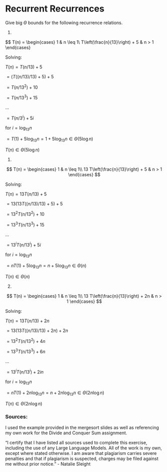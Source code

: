 # Recurrent Recurrences

Give big $\Theta$ bounds for the following recurrence relations.

1.
$$ T(n) =
    \begin{cases}
        1 & n \leq 1\\
        T\left(\frac{n}{13}\right) + 5 & n > 1
    \end{cases}

Solving:

$T(n) = T(n/13) + 5$

 $= (T((n/13)/13) + 5) + 5$
    
 $= T(n/13^2 ) + 10$
    
 $= T(n/13^3 ) + 15$
    
 ...
 
 $= T(n/3^i) + 5i$

for $i = \log_13 n$

 $= T(1) + 5\log_13 n = 1 + 5\log_13 n ∈ Θ(5\log n)$

$T(n) ∈ Θ(5\log n)$

1.
$$ T(n) =
    \begin{cases}
        1 & n \leq 1\\
        13 T\left(\frac{n}{13}\right) + 5 & n > 1
    \end{cases}
$$

Solving:

$T(n) = 13T(n/13) + 5$

 $= 13(13T((n/13)/13) + 5) + 5$
    
 $= 13^ 2T(n/13^2 ) + 10$
    
 $= 13^3 T(n/13^3 ) + 15$
    
 ...
 
 $= 13^i T(n/13^i) + 5i$

for $i = \log_13 n$

 $= nT(1) + 5\log_13 n = n + 5\log_13 n ∈ Θ(n)$

$T(n) ∈ Θ(n)$

2.
$$ T(n) =
    \begin{cases}
        1 & n \leq 1\\
        13 T\left(\frac{n}{13}\right) + 2n & n > 1
    \end{cases}
$$

Solving:

$T(n) = 13T(n/13) + 2n$

 $= 13(13T((n/13)/13) + 2n) + 2n$
    
 $= 13^ 2T(n/13^2 ) + 4n$
    
 $= 13^3 T(n/13^3 ) + 6n$
    
 ...
 
 $= 13^i T(n/13^i) + 2in$

for $i = \log_13 n$

 $= nT(1) + 2n\log_13 n = n + 2n\log_13 n ∈ Θ(2n\log n)$

$T(n) ∈ Θ(2n\log n)$


### Sources:

I used the example provided in the mergesort slides as well as referencing my own work for the Divide and Conquer Sum assignment.

“I certify that I have listed all sources used to complete this exercise, including the use of any Large Language Models. All of the work is my own, except where stated otherwise. I am aware that plagiarism carries severe penalties and that if plagiarism is suspected, charges may be filed against me without prior notice.” - Natalie Sleight

